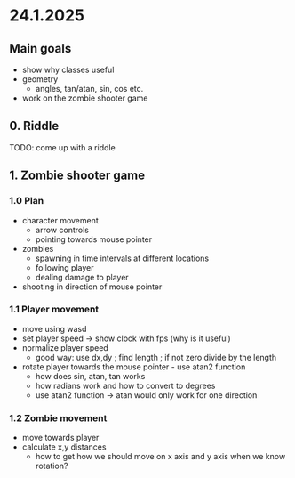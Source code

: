 # 24.1.2025

## Main goals

- show why classes useful
- geometry 
  - angles, tan/atan, sin, cos etc.
- work on the zombie shooter game

## 0. Riddle

TODO: come up with a riddle

## 1. Zombie shooter game

### 1.0 Plan

- character movement
  - arrow controls
  - pointing towards mouse pointer
- zombies
  - spawning in time intervals at different locations
  - following player
  - dealing damage to player
- shooting in direction of mouse pointer

### 1.1 Player movement

- move using wasd
- set player speed -> show clock with fps (why is it useful)
- normalize player speed
  - good way: use dx,dy ; find length ; if not zero divide by the length
- rotate player towards the mouse pointer - use atan2 function 
  - how does sin, atan, tan works
  - how radians work and how to convert to degrees
  - use atan2 function -> atan would only work for one direction


### 1.2 Zombie movement

- move towards player
- calculate x,y distances 
  - how to get how we should move on x axis and y axis when we know rotation?

